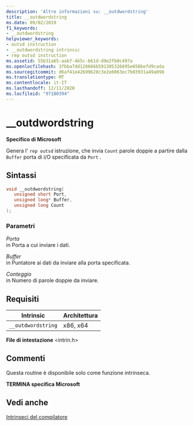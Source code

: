 ```yaml
---
description: 'Altre informazioni su: __outdwordstring'
title: __outdwordstring
ms.date: 09/02/2019
f1_keywords:
- __outdwordstring
helpviewer_keywords:
- outsd instruction
- __outdwordstring intrinsic
- rep outsd instruction
ms.assetid: 55b31a65-aab7-4b5c-b61d-d9e2fb0c497a
ms.openlocfilehash: 3fbba7dd128666b591305326695e656befd9cada
ms.sourcegitcommit: d6af41e42699628c3e2e6063ec7b03931a49a098
ms.translationtype: MT
ms.contentlocale: it-IT
ms.lasthandoff: 12/11/2020
ms.locfileid: "97180394"
---
```

# <a name="__outdwordstring"></a>__outdwordstring

**Specifico di Microsoft**

Genera l' `rep outsd` istruzione, che invia `Count` parole doppie a partire dalla `Buffer` porta di i/O specificata da `Port` .

## <a name="syntax"></a>Sintassi

```C
void __outdwordstring(
   unsigned short Port,
   unsigned long* Buffer,
   unsigned long Count
);
```

### <a name="parameters"></a>Parametri

*Porta*\
in Porta a cui inviare i dati.

*Buffer*\
in Puntatore ai dati da inviare alla porta specificata.

*Conteggio*\
in Numero di parole doppie da inviare.

## <a name="requirements"></a>Requisiti

|Intrinsic|Architettura|
|---------------|------------------|
|`__outdwordstring`|x86, x64|

**File di intestazione** \<intrin.h>

## <a name="remarks"></a>Commenti

Questa routine è disponibile solo come funzione intrinseca.

**TERMINA specifica Microsoft**

## <a name="see-also"></a>Vedi anche

[Intrinseci del compilatore](../intrinsics/compiler-intrinsics.md)
